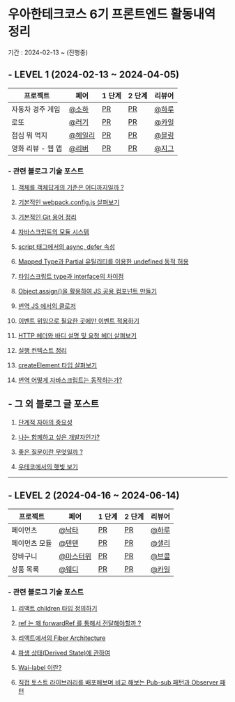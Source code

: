 # 우아한테크코스 6기 프론트엔드 활동내역 정리

기간 : 2024-02-13 ~ (진행중)

## - LEVEL 1 (2024-02-13 ~ 2024-04-05)

| 프로젝트          | 페어                                   | 1 단계                                                                | 2 단계                                                                               | 리뷰어                                   |
| ----------------- | -------------------------------------- | --------------------------------------------------------------------- | ------------------------------------------------------------------------------------ | ---------------------------------------- |
| 자동차 경주 게임  | [@소하](https://github.com/soi-ha)     | [PR](https://github.com/woowacourse/javascript-racingcar/pull/271)    | [PR](https://github.com/woowacourse/javascript-racingcar/pull/294#event-11849507879) | [@하루](https://github.com/365kim)       |
| 로또              | [@러기](https://github.com/lurgi)      | [PR](https://github.com/woowacourse/javascript-lotto/pull/263)        | [PR](https://github.com/woowacourse/javascript-lotto/pull/296)                       | [@카일](https://github.com/GwangYeol-Im) |
| 점심 뭐 먹지      | [@헤일리](https://github.com/healim01) | [PR](https://github.com/woowacourse/javascript-lunch/pull/104)        | [PR](https://github.com/woowacourse/javascript-lunch/pull/145)                       | [@블링](https://github.com/uk960214)     |
| 영화 리뷰 - 웹 앱 | [@리버](https://github.com/0jenn0)     | [PR](https://github.com/woowacourse/javascript-movie-review/pull/101) | [PR](https://github.com/woowacourse/javascript-movie-review/pull/140)                | [@지그](https://github.com/zigsong)      |

### - 관련 블로그 기술 포스트

1. [객체를 객체답게의 기준은 어디까지일까 ? ](https://brgndy.me/posts/%EA%B0%9D%EC%B2%B4%EB%A5%BC-%EA%B0%9D%EC%B2%B4%EB%8B%B5%EA%B2%8C%EC%9D%98-%EA%B8%B0%EC%A4%80)

2. [기본적인 webpack.config.js 살펴보기](https://brgndy.me/posts/%EA%B8%B0%EB%B3%B8%EC%A0%81%EC%9D%B8-webpack.config.js-%EC%82%B4%ED%8E%B4%EB%B3%B4%EA%B8%B0)

3. [기본적인 Git 용어 정리](https://brgndy.me/posts/%EA%B8%B0%EB%B3%B8%EC%A0%81%EC%9D%B8-Git-%EC%9A%A9%EC%96%B4-%EC%A0%95%EB%A6%AC)

4. [자바스크립트의 모듈 시스템](https://brgndy.me/posts/%EC%9E%90%EB%B0%94%EC%8A%A4%ED%81%AC%EB%A6%BD%ED%8A%B8%EC%9D%98-%EB%AA%A8%EB%93%88-%EC%8B%9C%EC%8A%A4%ED%85%9C)

5. [script 태그에서의 async, defer 속성](https://brgndy.me/posts/script-%ED%83%9C%EA%B7%B8%EC%97%90%EC%84%9C%EC%9D%98-async,-defer-%EC%86%8D%EC%84%B1)

6. [Mapped Type과 Partial 유틸리티를 이용한 undefined 동적 허용](https://brgndy.me/posts/Mapped-Type%EA%B3%BC-Partial-%EC%9C%A0%ED%8B%B8%EB%A6%AC%ED%8B%B0%EB%A5%BC-%EC%9D%B4%EC%9A%A9%ED%95%9C-undefined-%EA%B0%92-%EB%8F%99%EC%A0%81-%ED%97%88%EC%9A%A9)

7. [타입스크립트 type과 interface의 차이점](https://brgndy.me/posts/%ED%83%80%EC%9E%85%EC%8A%A4%ED%81%AC%EB%A6%BD%ED%8A%B8-type%EA%B3%BC-interface%EC%9D%98-%EC%B0%A8%EC%9D%B4%EC%A0%90)

8. [Object.assign()을 활용하여 JS 공용 컴포넌트 만들기](<https://brgndy.me/posts/Object.assign()%EC%9D%84-%ED%99%9C%EC%9A%A9%ED%95%98%EC%97%AC-JS-%EA%B3%B5%EC%9A%A9-%EC%BB%B4%ED%8F%AC%EB%84%8C%ED%8A%B8-%EB%A7%8C%EB%93%A4%EA%B8%B0>)

9. [번역 JS 에서의 클로저](https://brgndy.me/posts/[%EB%B2%88%EC%97%AD]-JS-%EC%97%90%EC%84%9C%EC%9D%98-%ED%81%B4%EB%A1%9C%EC%A0%80-)

10. [이벤트 위임으로 필요한 곳에만 이벤트 적용하기](https://brgndy.me/posts/%E1%84%8B%E1%85%B5%E1%84%87%E1%85%A6%E1%86%AB%E1%84%90%E1%85%B3-%E1%84%8B%E1%85%B1%E1%84%8B%E1%85%B5%E1%86%B7%E1%84%8B%E1%85%B3%E1%84%85%E1%85%A9-%E1%84%91%E1%85%B5%E1%86%AF%E1%84%8B%E1%85%AD%E1%84%92%E1%85%A1%E1%86%AB-%E1%84%80%E1%85%A9%E1%86%BA%E1%84%8B%E1%85%A6%E1%84%86%E1%85%A1%E1%86%AB-%E1%84%8B%E1%85%B5%E1%84%87%E1%85%A6%E1%86%AB%E1%84%90%E1%85%B3-%E1%84%8C%E1%85%A5%E1%86%A8%E1%84%8B%E1%85%AD%E1%86%BC%ED%95%98%EA%B8%B0)

11. [HTTP 헤더와 바디 설명 및 요청 헤더 살펴보기](https://brgndy.me/posts/HTTP-%ED%97%A4%EB%8D%94%EC%99%80-%EB%B0%94%EB%94%94-%EC%84%A4%EB%AA%85-%EB%B0%8F-%EC%9A%94%EC%B2%AD-%ED%97%A4%EB%8D%94-%EC%82%B4%ED%8E%B4%EB%B3%B4%EA%B8%B0)

12. [실행 컨텍스트 정리](https://brgndy.me/posts/%EC%8B%A4%ED%96%89-%EC%BB%A8%ED%85%8D%EC%8A%A4%ED%8A%B8-%EC%A0%95%EB%A6%AC)

13. [createElement 타입 살펴보기](https://brgndy.me/posts/createElement%EC%9D%98-%ED%83%80%EC%9E%85-%EC%82%B4%ED%8E%B4%EB%B3%B4%EA%B8%B0)

14. [번역 어떻게 자바스크립트는 동작하는가?](https://brgndy.me/posts/[%EB%B2%88%EC%97%AD]-%EC%96%B4%EB%96%BB%EA%B2%8C-%EC%9E%90%EB%B0%94%EC%8A%A4%ED%81%AC%EB%A6%BD%ED%8A%B8%EB%8A%94-%EB%8F%99%EC%9E%91%ED%95%98%EB%8A%94%EA%B0%80-)

## - 그 외 블로그 글 포스트

1. [단계적 자아의 중요성](https://brgndy.me/posts/%EB%8B%A8%EA%B3%84%EC%A0%81-%EC%9E%90%EC%95%84%EC%9D%98-%EC%A4%91%EC%9A%94%EC%84%B1)

2. [나는 함께하고 싶은 개발자인가?](https://brgndy.me/posts/%EB%82%98%EB%8A%94-%ED%95%A8%EA%BB%98-%ED%95%98%EA%B3%A0-%EC%8B%B6%EC%9D%80-%EA%B0%9C%EB%B0%9C%EC%9E%90%EC%9D%B8%EA%B0%80--)

3. [좋은 질문이란 무엇일까 ?](https://brgndy.me/posts/%EC%A2%8B%EC%9D%80-%EC%A7%88%EB%AC%B8%EC%9D%B4%EB%9E%80-%EB%AC%B4%EC%97%87%EC%9D%BC%EA%B9%8C---)

4. [우테코에서의 햇빛 보기](https://brgndy.me/posts/%EC%9A%B0%ED%85%8C%EC%BD%94%EC%97%90%EC%84%9C%EC%9D%98-%ED%96%87%EB%B9%9B%EB%B3%B4%EA%B8%B0)

---

## - LEVEL 2 (2024-04-16 ~ 2024-06-14)

| 프로젝트      | 페어                                       | 1 단계                                                              | 2 단계                                                               | 리뷰어                                   |
| ------------- | ------------------------------------------ | ------------------------------------------------------------------- | -------------------------------------------------------------------- | ---------------------------------------- |
| 페이먼츠      | [@낙타](https://github.com/Largopie)       | [PR](https://github.com/woowacourse/react-payments/pull/343)        | [PR](https://github.com/woowacourse/react-payments/pull/371)         | [@하루](https://github.com/365kim)       |
| 페이먼츠 모듈 | [@텐텐](https://github.com/chlwlstlf)      | [PR](https://github.com/woowacourse/react-modules/pull/4)           | [PR](https://github.com/woowacourse/react-modules/pull/46)           | [@샐리](https://github.com/liswktjs)     |
| 장바구니      | [@마스터위](https://github.com/Jaymyong66) | [PR](https://github.com/woowacourse/react-shopping-cart/pull/251)   | [PR](https://github.com/woowacourse/react-shopping-cart/pull/286)    | [@브콜](https://github.com/Tanney-102)   |
| 상품 목록     | [@웨디](https://github.com/pakxe)          | [PR](https://github.com/woowacourse/react-shopping-products/pull/3) | [PR](https://github.com/woowacourse/react-shopping-products/pull/55) | [@카일](https://github.com/GwangYeol-Im) |

### - 관련 블로그 기술 포스트

1. [리액트 children 타입 정의하기](https://brgndy.me/posts/%EB%A6%AC%EC%95%A1%ED%8A%B8-children-%ED%83%80%EC%9E%85-%EC%A0%95%EC%9D%98%ED%95%98%EA%B8%B0)

2. [ref 는 왜 forwardRef 를 통해서 전달해야할까 ?](https://brgndy.me/posts/ref-%EB%8A%94-%EC%99%9C-forwardRef-%EB%A5%BC-%ED%86%B5%ED%95%B4%EC%84%9C-%EC%A0%84%EB%8B%AC%ED%95%B4%EC%95%BC%ED%95%A0%EA%B9%8C--)

3. [리액트에서의 Fiber Architecture](https://brgndy.me/posts/%EB%A6%AC%EC%95%A1%ED%8A%B8%EC%97%90%EC%84%9C%EC%9D%98-Fiber-Architecture)

4. [파생 상태(Derived State)에 관하여](<https://brgndy.me/posts/%ED%8C%8C%EC%83%9D-%EC%83%81%ED%83%9C(Derived-State)%EC%97%90-%EA%B4%80%ED%95%98%EC%97%AC>)

5. [Wai-label 이란?](https://brgndy.me/posts/Wai-aria-%EB%9E%80-)

6. [직접 토스트 라이브러리를 배포해보며 비교 해보는 Pub-sub 패턴과 Observer 패턴](https://brgndy.me/posts/%EC%A7%81%EC%A0%91-%ED%86%A0%EC%8A%A4%ED%8A%B8-%EB%9D%BC%EC%9D%B4%EB%B8%8C%EB%9F%AC%EB%A6%AC%EB%A5%BC-%EB%B0%B0%ED%8F%AC%ED%95%B4%EB%B3%B4%EB%A9%B0-%EB%B9%84%EA%B5%90-%ED%95%B4%EB%B3%B4%EB%8A%94-Pub-sub-%ED%8C%A8%ED%84%B4%EA%B3%BC-Observer-%ED%8C%A8%ED%84%B4)
